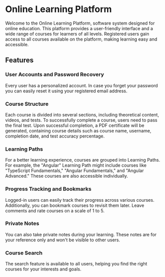 # Online Learning Platform

Welcome to the Online Learning Platform, software system designed for online education. This platform provides a user-friendly interface and a wide range of courses for learners of all levels. Registered users gain access to all courses available on the platform, making learning easy and accessible.

## Features

### User Accounts and Password Recovery

Every user has a personalized account. In case you forget your password you can easily reset it using your registered email address.

### Course Structure

Each course is divided into several sections, including theoretical content, videos, and tests. To successfully complete a course, users need to pass the final test. Upon successful completion, a PDF certificate will be generated, containing course details such as course name, username, completion date, and test accuracy percentage.

### Learning Paths

For a better learning experience, courses are grouped into Learning Paths. For example, the "Angular" Learning Path might include courses like "TypeScript Fundamentals," "Angular Fundamentals," and "Angular Advanced." These courses are also accessible individually.

### Progress Tracking and Bookmarks

Logged-in users can easily track their progress across various courses. Additionally, you can bookmark courses to revisit them later. Leave comments and rate courses on a scale of 1 to 5.

### Private Notes

You can also take private notes during your learning. These notes are for your reference only and won't be visible to other users.

### Course Search

The search feature is available to all users, helping you find the right courses for your interests and goals.
